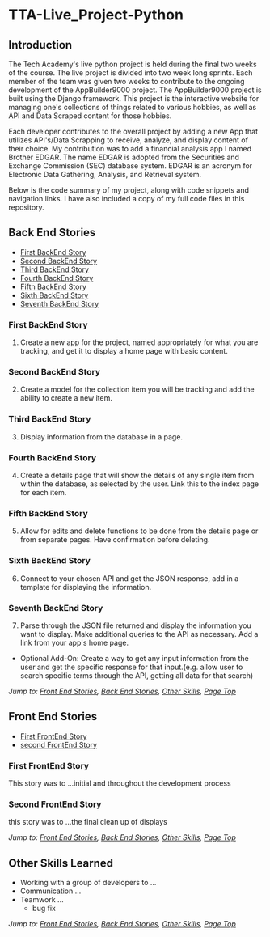 # TTA-Live_Project-Python
## Introduction 
The Tech Academy's live python project is held during the final two weeks of the course.  The live project is divided into two week long sprints.  Each member of the team was given two weeks to contribute to the ongoing development of the AppBuilder9000 project.  The AppBuilder9000 project is built using the Django framework. This project is the interactive website for managing one's collections of things related to various hobbies, as well as API and Data Scraped content for those hobbies.

Each developer contributes to the overall project by adding a new App that utilizes API's/Data Scrapping to receive, analyze, and display content of their choice.  My contribution was to add a financial analysis app I named Brother EDGAR.  The name EDGAR is adopted from the Securities and Exchange Commission (SEC) database system.  EDGAR is an acronym for Electronic Data Gathering, Analysis, and Retrieval system.

Below is the code summary of my project, along with code snippets and navigation links.  I have also included a copy of my full code files in this repository.


## Back End Stories
* [First BackEnd Story](#first-backend-story)
* [Second BackEnd Story](#second-backend-story)
* [Third BackEnd Story](#third-backend-story)
* [Fourth BackEnd Story](#fourth-backend-story)
* [Fifth BackEnd Story](#fifth-backend-story)
* [Sixth BackEnd Story](#sixth-backend-story)
* [Seventh BackEnd Story](#seventh-backend-story)

### First BackEnd Story
1. Create a new app for the project, named appropriately for what you are tracking, and get it to display a home page with basic content.

### Second BackEnd Story
2. Create a model for the collection item you will be tracking and add the ability to create a new item.

### Third BackEnd Story
3. Display information from the database in a page.

### Fourth BackEnd Story
4. Create a details page that will show the details of any single item from within the database, as selected by the user. Link this to the index page for each item.

### Fifth BackEnd Story
5. Allow for edits and delete functions to be done from the details page or from separate pages. Have confirmation before deleting.

### Sixth BackEnd Story
6. Connect to your chosen API and get the JSON response, add in a template for displaying the information.

### Seventh BackEnd Story
7. Parse through the JSON file returned and display the information you want to display. Make additional queries to the API as necessary. Add a link from your app's home page.
* Optional Add-On: Create a way to get any input information from the user and get the specific response for that input.(e.g. allow user to search specific terms through the API, getting all data for that search)

      
*Jump to: [Front End Stories](#front-end-stories), [Back End Stories](#back-end-stories), [Other Skills](#other-skills-learned), [Page Top](#tta-live_project-python)*

## Front End Stories
* [First FrontEnd Story](#first-frontend-story)
* [second FrontEnd Story](#second-frontend-story)

### First FrontEnd Story
This story was to ...initial and throughout the development process

### Second FrontEnd Story
this story was to ...the final clean up of displays

*Jump to: [Front End Stories](#front-end-stories), [Back End Stories](#back-end-stories), [Other Skills](#other-skills-learned), [Page Top](#tta-live_project-python)*

## Other Skills Learned
* Working with a group of developers to ...
* Communication ...
* Teamwork ...
  * bug fix

*Jump to: [Front End Stories](#front-end-stories), [Back End Stories](#back-end-stories), [Other Skills](#other-skills-learned), [Page Top](#tta-live_project-python)*
